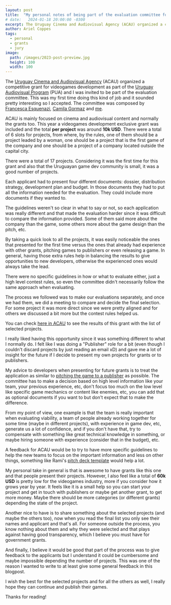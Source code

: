 ```yaml
---
layout: post
title:  "My personal notes of being part of the evaluation committee for a Uruguayan public competitive grant"
# date:   2024-01-18 20:00:00 -0300
excerpt: The Uruguay Cinema and Audiovisual Agency (ACAU) organized a competitive grant for videogames development as part of the Uruguay Audiovisual Program (PUA) and I was invited to be part of the evaluation committee.
author: Ariel Coppes
tags:
  - personal
  - grants
  - jury
image:
  path: /images/2023-post-preview.jpg
  height: 100
  width: 100
---
```


The [Uruguay Cinema and Audiovisual Agency](https://www.acau.gub.uy) (ACAU) organized a competitive grant for videogames development as part of the [Uruguay Audiovisual Program](https://www.gub.uy/ministerio-industria-energia-mineria/programa-uruguay-audiovisual) (PUA) and I was invited to be part of the evaluation committee. This was my first time doing this kind of job and it sounded pretty interesting so I accepted. The committee was composed by [Francesca Esquenazi](https://www.linkedin.com/in/francesca-esquenazi/), [Camila Gormaz](https://bsky.app/profile/burasto.bsky.social) and [me](https://arielcoppes.dev).

ACAU is mainly focused on cinema and audiovisual content and normally the grants too. This year a videogames development exclusive grant was included and the total **per project** was around **10k USD**. There were a total of 6 slots for projects, from where, by the rules, one of them should be a project leaded by a woman, one should be a project that is the first game of the company and one should be a project of a company located outside the capital city.

There were a total of 17 projects. Considering it was the first time for this grant and also that the Uruguayan game dev community is small, it was a good number of projects. 

Each applicant had to present four different documents: dossier, distribution strategy, development plan and budget. In those documents they had to put all the information needed for the evaluation. They could include more documents if they wanted to. 

The guidelines weren't so clear in what to say or not, so each application was really different and that made the evaluation harder since it was difficult to compare the information provided. Some of them said more about the company than the game, some others more about the game design than the pitch, etc. 

By taking a quick look to all the projects, it was easily noticeable the ones that presented for the first time versus the ones that already had experience with other grants, pitching games to publishers or even releasing a game. In general, having those extra rules help in balancing the results to give opportunities to new developers, otherwise the experienced ones would always take the lead.

There were no specific guidelines in how or what to evaluate either, just a high level contest rules, so even the committee didn't necessarily follow the same approach when evaluating. 

The process we followed was to make our evaluations separately, and once we had them, we did a meeting to compare and decide the final selection. For some project it was more direct since we were pretty aligned and for others we discussed a bit more but the contest rules helped us.

You can check [here in ACAU](https://www.acau.gub.uy/innovaportal/v/353/1/acau/ya-estan-disponibles-los-resultados-de-la-convocatoria-para-desarrollo-de-videojuegos-2024.html) to see the results of this grant with the list of selected projects.

I really liked having this opportunity since it was something different to what I normally do. I felt like I was doing a "Publisher" role for a bit (even though I couldn't discard projects by just reading an email xD) and gave me a lot of insight for the future if I decide to present my own projects for grants or to publishers.

My advice to developers when presenting for future grants is to treat the application as similar to [pitching the game to a publisher](https://ltpf.ramiismail.com/pitching-in/) as possible. The committee has to make a decision based on high level information like your team, your previous experience, etc, don't focus too much on the low level like specific game mechanics or content like enemies, etc, you can add that as optional documents if you want to but don't expect that to make the difference. 

From my point of view, one example is that the team is really important when evaluating viability, a team of people already working together for some time (maybe in different projects), with experience in game dev, etc, generate us a lot of confidence, and if you don't have that, try to compensate with something like great technical knowledge in something, or maybe hiring someone with experience (consider that in the budget), etc.

A feedback for ACAU would be to try to have more specific guidelines to help the new teams to focus on the important information and less on other things, something like Rami's [pitch deck template](https://ltpf.ramiismail.com/pitch-template/) would help a lot.

My personal take in general is that is awesome to have grants like this one and that people present their projects. However, I also feel like a total of **60k USD** is pretty low for the videogames industry, more if you consider how it grows year by year. It feels like it is a small help so you can start your project and get in touch with publishers or maybe get another grant, to get more money. Maybe there should be more categories (or different grants) depending the state of the project.

Another nice to have is to share something about the selected projects (and maybe the others too), now when you read the final list you only see their names and applicant and that's all. For someone outside the process, you know nothing about them and why they were selected and that plays  against having good transparency, which I believe you must have for government grants.

And finally, I believe it would be good that part of the process was to give feedback to the applicants but I understand it could be cumbersome and maybe impossible depending the number of projects. This was one of the reason I wanted to write to at least give some general feedback in this blogpost.

I wish the best for the selected projects and for all the others as well, I really hope they can continue and publish their games.

Thanks for reading!